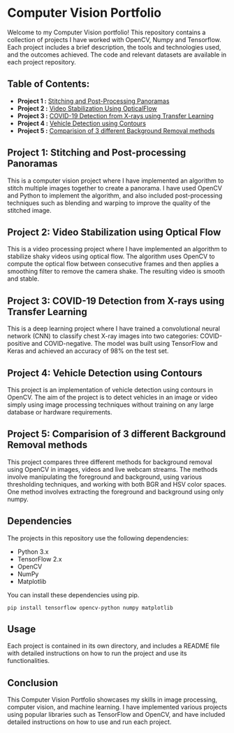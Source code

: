 # Computer Vision Portfolio

Welcome to my Computer Vision portfolio! This repository contains a collection of projects I have worked with OpenCV, Numpy and Tensorflow. Each project includes a brief description, the tools and technologies used, and the outcomes achieved. The code and relevant datasets are available in each project repository.

## Table of Contents:
* **Project 1 :** [Stitching and Post-Processing Panoramas](/StitchAndPostProcess)
* **Project 2 :** [Video Stabilization Using OpticalFlow](/VideoStabilizationUsingOptialFlow)
* **Project 3 :** [COVID-19 Detection from X-rays using Transfer Learning](/ChestXrayDetectorUsingTransferLearning)
* **Project 4 :** [Vehicle Detection using Contours](/VehicleDetectionUsingContours)
* **Project 5 :** [Comparision of 3 different Background Removal methods](/BackgroundRemovalThreeWays)




## Project 1: Stitching and Post-processing Panoramas
This is a computer vision project where I have implemented an algorithm to stitch multiple images together to create a panorama. I have used OpenCV and Python to implement the algorithm, and also included post-processing techniques such as blending and warping to improve the quality of the stitched image.

## Project 2: Video Stabilization using Optical Flow
This is a video processing project where I have implemented an algorithm to stabilize shaky videos using optical flow. The algorithm uses OpenCV to compute the optical flow between consecutive frames and then applies a smoothing filter to remove the camera shake. The resulting video is smooth and stable.

## Project 3: COVID-19 Detection from X-rays using Transfer Learning
This is a deep learning project where I have trained a convolutional neural network (CNN) to classify chest X-ray images into two categories: COVID-positive and COVID-negative. The model was built using TensorFlow and Keras and achieved an accuracy of 98% on the test set.

## Project 4: Vehicle Detection using Contours
This project is an implementation of vehicle detection using contours in OpenCV. The aim of the project is to detect vehicles in an image or video simply using image processing techniques without training on any large database or hardware requirements.

## Project 5: Comparision of 3 different Background Removal methods
This project compares three different methods for background removal using OpenCV in images, videos and live webcam streams. The methods involve manipulating the foreground and background, using various thresholding techniques, and working with both BGR and HSV color spaces. One method involves extracting the foreground and background using only numpy. 


## Dependencies
The projects in this repository use the following dependencies:

- Python 3.x
- TensorFlow 2.x
- OpenCV
- NumPy
- Matplotlib

You can install these dependencies using pip.

```
pip install tensorflow opencv-python numpy matplotlib
```

## Usage
Each project is contained in its own directory, and includes a README file with detailed instructions on how to run the project and use its functionalities.

## Conclusion
This Computer Vision Portfolio showcases my skills in image processing, computer vision, and machine learning. I have implemented various projects using popular libraries such as TensorFlow and OpenCV, and have included detailed instructions on how to use and run each project.
